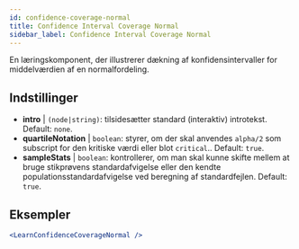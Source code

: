 ```yaml
---
id: confidence-coverage-normal
title: Confidence Interval Coverage Normal
sidebar_label: Confidence Interval Coverage Normal
---
```


En læringskomponent, der illustrerer dækning af konfidensintervaller for middelværdien af en normalfordeling.

## Indstillinger

* __intro__ | `(node|string)`: tilsidesætter standard (interaktiv) introtekst. Default: `none`.
* __quartileNotation__ | `boolean`: styrer, om der skal anvendes `alpha/2` som subscript for den kritiske værdi eller blot `critical`.. Default: `true`.
* __sampleStats__ | `boolean`: kontrollerer, om man skal kunne skifte mellem at bruge stikprøvens standardafvigelse eller den kendte populationsstandardafvigelse ved beregning af standardfejlen. Default: `true`.


## Eksempler

```jsx live
<LearnConfidenceCoverageNormal />
```

